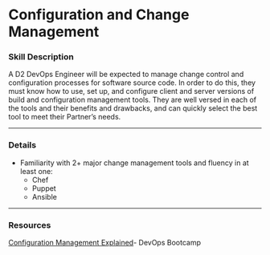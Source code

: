 # Configuration and Change Management

### Skill Description
A D2 DevOps Engineer will be expected to manage change control and configuration processes for software source code. In order to do this, they must  know how to use, set up, and configure client and server versions of build and configuration management tools. They are well versed in each of the tools and their benefits and drawbacks, and can quickly select the best tool to meet their Partner’s needs.

---

### Details
- Familiarity with 2+ major change management tools and fluency in at least one: 
  - Chef
  - Puppet
  - Ansible
  
  
----

### Resources
[Configuration Management Explained](http://devopsbootcamp.osuosl.org/11_devops.html)- DevOps Bootcamp
